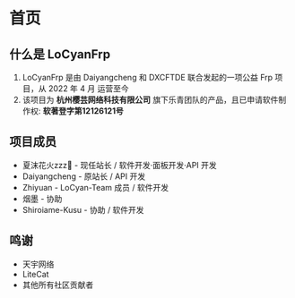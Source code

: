 # 首页

## 什么是 LoCyanFrp

1. LoCyanFrp 是由 Daiyangcheng 和 DXCFTDE 联合发起的一项公益 Frp 项目，从 2022 年 4 月 运营至今
2. 该项目为 **杭州樱芸网络科技有限公司** 旗下乐青团队的产品，且已申请软件制作权: **软著登字第12126121号**

## 项目成员

- 夏沫花火zzz🌙 - 现任站长 / 软件开发·面板开发·API 开发
- Daiyangcheng - 原站长 / API 开发
- Zhiyuan - LoCyan-Team 成员 / 软件开发
- 烟墨 - 协助
- Shiroiame-Kusu - 协助 / 软件开发

## 鸣谢

- 天宇网络
- LiteCat
- 其他所有社区贡献者
